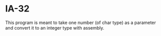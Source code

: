# IA-32
This program is meant to take one number (of char type) as
a parameter and convert it to an integer type with assembly.
